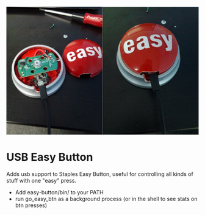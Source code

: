 ![Picture](https://github.com/joshnuss/easy-button/raw/master/images/easy-button.jpg)

# USB Easy Button

Adds usb support to Staples Easy Button, useful for controlling all kinds of stuff with one "easy" press.

* Add easy-button/bin/ to your PATH
* run go_easy_btn as a background process (or in the shell to see stats on btn presses)
